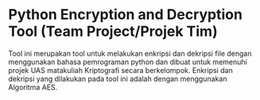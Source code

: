# Python Encryption and Decryption Tool (Team Project/Projek Tim)
Tool ini merupakan tool untuk melakukan enkripsi dan dekripsi file dengan menggunakan bahasa pemrograman python dan dibuat untuk memenuhi projek UAS matakuliah Kriptografi secara berkelompok.
Enkripsi dan dekripsi yang dilakukan pada tool ini adalah dengan menggunakan Algoritma AES.
